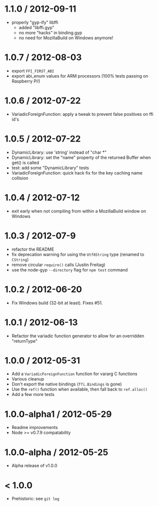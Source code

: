 
1.1.0 / 2012-09-11
==================

 - properly "gyp-ify" libffi
   - added "libffi.gyp"
   - no more "hacks" in binding.gyp
   - no need for MozillaBuild on Windows anymore!

1.0.7 / 2012-08-03
==================

 - export `FFI_FIRST_ABI`
 - export abi_enum values for ARM processors (100% tests passing on Raspberry Pi!)

1.0.6 / 2012-07-22
==================

 - VariadicForeignFunction: apply a tweak to prevent false positives on ffi id's

1.0.5 / 2012-07-22
==================

 - DynamicLibrary: use 'string' instead of "char *"
 - DynamicLibrary: set the "name" property of the returned Buffer when get() is called
 - test: add some "DynamicLibrary" tests
 - VariadicForeignFunction: quick hack fix for the key caching name collision

1.0.4 / 2012-07-12
==================

 - exit early when not compiling from within a MozillaBuild window on Windows

1.0.3 / 2012-07-9
=================

 - refactor the README
 - fix deprecation warning for using the `Utf8String` type (renamed to `CString`)
 - remove circular `require()` calls (Justin Freitag)
 - use the node-gyp `--directory` flag for `npm test` command

1.0.2 / 2012-06-20
==================

 - Fix Windows build (32-bit at least). Fixes #51.

1.0.1 / 2012-06-13
==================

 - Refactor the variadic function generator to allow for an overridden "returnType"

1.0.0 / 2012-05-31
==================

  - Add a `VariadicForeignFunction` function for vararg C functions
  - Various cleanup
  - Don't export the native bindings (`ffi.Bindings` is gone)
  - Use the `ref()` function when available, then fall back to `ref.alloc()`
  - Add a few more tests

1.0.0-alpha1 / 2012-05-29
=========================

 - Readme improvements
 - Node >= v0.7.9 compatability

1.0.0-alpha / 2012-05-25
========================

 - Alpha release of v1.0.0

< 1.0.0
=======

 - Prehistoric: see `git log`
